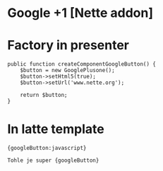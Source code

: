 # Google +1 [Nette addon]

Factory in presenter
======================

    public function createComponentGoogleButton() {
        $button = new GooglePlusone();
        $button->setHtml5(true);
        $button->setUrl('www.nette.org');

        return $button;
    }


In latte template
===========================

    {googleButton:javascript}

    Tohle je super {googleButton}